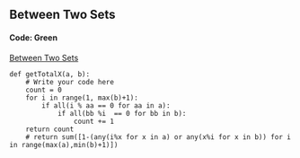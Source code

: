 ## Between Two Sets

#### Code: Green

[Between Two Sets](https://www.hackerrank.com/challenges/between-two-sets/problem)


```{Python}
def getTotalX(a, b):
    # Write your code here
    count = 0
    for i in range(1, max(b)+1):
        if all(i % aa == 0 for aa in a):
            if all(bb %i  == 0 for bb in b):
                count += 1
    return count
    # return sum([1-(any(i%x for x in a) or any(x%i for x in b)) for i in range(max(a),min(b)+1)])
```
